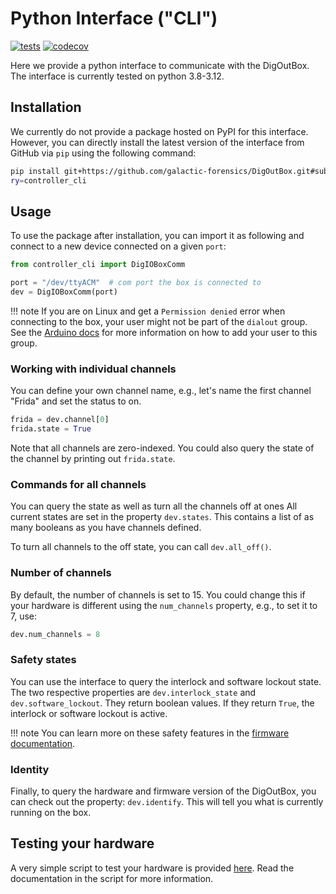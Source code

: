 # Python Interface ("CLI")

[![tests](https://github.com/galactic-forensics/DigOutBox/actions/workflows/package_testing.yml/badge.svg)](https://github.com/galactic-forensics/DigOutBox/actions/workflows/package_testing.yml)
[![codecov](https://codecov.io/github/galactic-forensics/DigOutBox/branch/main/graph/badge.svg?token=R4VQOKG1IR)](https://codecov.io/github/galactic-forensics/DigOutBox)

Here we provide a python interface
to communicate with the DigOutBox.
The interface is currently tested on python 3.8-3.12.

## Installation

We currently do not provide a package hosted on PyPI for this interface.
However,
you can directly install the latest version of the interface from GitHub
via `pip` using the following command:

```bash
pip install git+https://github.com/galactic-forensics/DigOutBox.git#subdirecto
ry=controller_cli
```

## Usage

To use the package after installation,
you can import it as following and connect to a new device
connected on a given `port`:

```python
from controller_cli import DigIOBoxComm

port = "/dev/ttyACM"  # com port the box is connected to
dev = DigIOBoxComm(port)
```

!!! note
    If you are on Linux and get a `Permission denied` error when connecting to the box,
    your user might not be part of the `dialout` group.
    See the
    [Arduino docs](https://docs.arduino.cc/software/ide-v1/tutorials/Linux/#please-read)
    for more information on how to add your user to this group.

### Working with individual channels

You can define your own channel name,
e.g., let's name the first channel "Frida"
and set the status to on.

```python
frida = dev.channel[0]
frida.state = True
```

Note that all channels are zero-indexed.
You could also query the state of the channel by printing out `frida.state`.

### Commands for all channels

You can query the state as well as turn all the channels off at ones
All current states are set in the property `dev.states`.
This contains a list of as many booleans as you have channels defined.

To turn all channels to the off state, you can call
`dev.all_off()`.

### Number of channels

By default, the number of channels is set to 15.
You could change this if your hardware is different using
the `num_channels` property, e.g., to set it to 7, use:

```python
dev.num_channels = 8
```

### Safety states

You can use the interface to query the interlock and software lockout state.
The two respective properties are `dev.interlock_state` and `dev.software_lockout`.
They return boolean values.
If they return `True`,
the interlock or software lockout is active.

!!! note
    You can learn more on these safety features
    in the
    [firmware documentation](../firmware#user-setup).

### Identity

Finally, to query the hardware and firmware version of the DigOutBox,
you can check out the property: `dev.identify`.
This will tell you what is currently running on the box.

## Testing your hardware

A very simple script to test your hardware is provided
[here](https://github.com/galactic-forensics/DigOutBox/blob/main/controller_cli/examples/hw_check.py).
Read the documentation in the script for more information.
